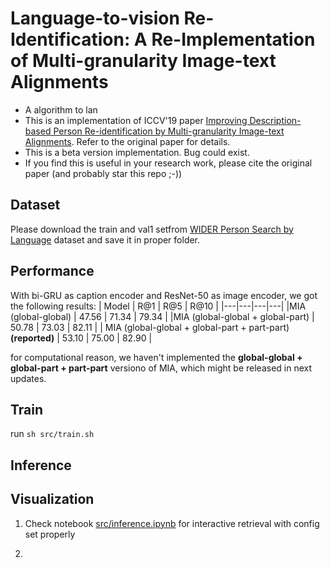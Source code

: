 # Language-to-vision Re-Identification: A Re-Implementation of Multi-granularity Image-text Alignments 
- A algorithm to lan
- This is an implementation of ICCV'19 paper [Improving Description-based Person Re-identification by Multi-granularity Image-text Alignments](https://arxiv.org/abs/1906.09610). Refer to the original paper for details.
- This is a beta version implementation. Bug could exist.
- If you find this is useful in your research work, please cite the original paper (and probably star this repo ;-))

## Dataset
Please download the train and val1 setfrom [WIDER Person Search by Language](https://competitions.codalab.org/competitions/20142) dataset and save it in proper folder.

## Performance
With bi-GRU as caption encoder and ResNet-50 as image encoder, we got the following results:
| Model  | R@1  | R@5   | R@10  | 
|---|---|---|---|
|MIA (global-global)  |  47.56 | 71.34  | 79.34  | 
|MIA (global-global + global-part)   | 50.78 | 73.03  | 82.11   |
| MIA (global-global + global-part + part-part) __(reported)__  | 53.10 | 75.00   | 82.90  | 

for computational reason, we haven't implemented the __global-global + global-part + part-part__ versiono of MIA, which might be released in next updates.

## Train
run ```sh src/train.sh```

## Inference

## Visualization
1. Check notebook [src/inference.ipynb](src/inference.ipynb) for interactive retrieval with config set properly

2. 



